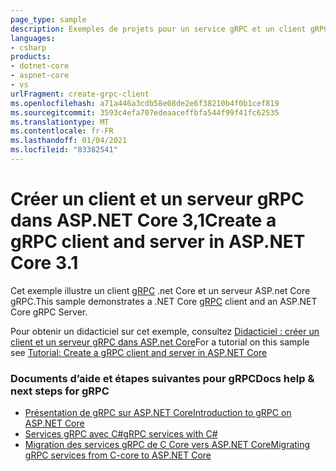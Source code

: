 ```yaml
---
page_type: sample
description: Exemples de projets pour un service gRPC et un client gRPC sur ASP.NET Core.
languages:
- csharp
products:
- dotnet-core
- aspnet-core
- vs
urlFragment: create-grpc-client
ms.openlocfilehash: a71a446a3cdb58e08de2e6f38210b4f0b1cef819
ms.sourcegitcommit: 3593c4efa707edeaaceffbfa544f99f41fc62535
ms.translationtype: MT
ms.contentlocale: fr-FR
ms.lasthandoff: 01/04/2021
ms.locfileid: "83382541"
---
```

# <a name="create-a-grpc-client-and-server-in-aspnet-core-31"></a><span data-ttu-id="dc098-102">Créer un client et un serveur gRPC dans ASP.NET Core 3,1</span><span class="sxs-lookup"><span data-stu-id="dc098-102">Create a gRPC client and server in ASP.NET Core 3.1</span></span>

<span data-ttu-id="dc098-103">Cet exemple illustre un client [gRPC](https://grpc.io/docs/guides/) .net Core et un serveur ASP.net Core gRPC.</span><span class="sxs-lookup"><span data-stu-id="dc098-103">This sample demonstrates a .NET Core [gRPC](https://grpc.io/docs/guides/) client and an ASP.NET Core gRPC Server.</span></span>

<span data-ttu-id="dc098-104">Pour obtenir un didacticiel sur cet exemple, consultez [Didacticiel : créer un client et un serveur gRPC dans ASP.net Core](https://docs.microsoft.com/aspnet/core/tutorials/grpc/grpc-start?view=aspnetcore-3.1&tabs=visual-studio)</span><span class="sxs-lookup"><span data-stu-id="dc098-104">For a tutorial on this sample see [Tutorial: Create a gRPC client and server in ASP.NET Core](https://docs.microsoft.com/aspnet/core/tutorials/grpc/grpc-start?view=aspnetcore-3.1&tabs=visual-studio)</span></span>

### <a name="docs-help--next-steps-for-grpc"></a><span data-ttu-id="dc098-105">Documents d’aide et étapes suivantes pour gRPC</span><span class="sxs-lookup"><span data-stu-id="dc098-105">Docs help & next steps for gRPC</span></span>

* [<span data-ttu-id="dc098-106">Présentation de gRPC sur ASP.NET Core</span><span class="sxs-lookup"><span data-stu-id="dc098-106">Introduction to gRPC on ASP.NET Core</span></span>](https://docs.microsoft.com/aspnet/core/grpc/)
* [<span data-ttu-id="dc098-107">Services gRPC avec C#</span><span class="sxs-lookup"><span data-stu-id="dc098-107">gRPC services with C#</span></span>](https://docs.microsoft.com/aspnet/core/grpc/basics/)
* [<span data-ttu-id="dc098-108">Migration des services gRPC de C Core vers ASP.NET Core</span><span class="sxs-lookup"><span data-stu-id="dc098-108">Migrating gRPC services from C-core to ASP.NET Core</span></span>](https://docs.microsoft.com/aspnet/core/grpc/migration/)